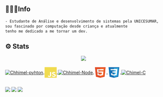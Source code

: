 ## 👨🏻‍💻Info
 
```
- Estudante de Análise e desenvolvimento de sistemas pela UNICESUMAR, sou fascinado por computação desde criança e atualmente 
tenho me dedicado a me tornar um dev.
```

## ⚙️ Stats 
  
<div align="center">
  <a href="https://github.com/GChimel">

   <img height="150em" src="https://github-readme-stats.vercel.app/api/top-langs/?username=Gchimel&layout=compact&langs_count=5&theme=dark">

  
  
</div>
  
 <div style="display: inline_block"><br>
    <img align="center" alt="Chhimel-pyhton" height="35" width="40" src="https://img.icons8.com/color/512/python.png">
    <img align="center" alt="Chhimel-Js" height="35" width="40" src="https://raw.githubusercontent.com/devicons/devicon/master/icons/javascript/javascript-plain.svg">
    <img align="center" alt="Chhimel-Node" height="35" width="40" src="https://cdn.jsdelivr.net/gh/devicons/devicon/icons/nodejs/nodejs-original.svg">
    <img align="center" alt="Chimel-HTML" height="35" width="40" src="https://raw.githubusercontent.com/devicons/devicon/master/icons/html5/html5-original.svg">
    <img align="center" alt="Chimel-CSS" height="35" width="40" src="https://raw.githubusercontent.com/devicons/devicon/master/icons/css3/css3-original.svg">
    <img align="center" alt="Chimel-C" height="35" width="40" src="https://cdn.jsdelivr.net/gh/devicons/devicon/icons/c/c-original.svg">

  </div>
  
  ##
  
  <div> 

  <a href="https://instagram.com/gustavo.chimell" target="_blank"><img src="https://img.shields.io/badge/-Instagram-%23E4405F?style=for-the-badge&logo=instagram&logoColor=white" target="_blank"></a>
  <a href = "mailto:gustdeveloper@gmail.com"><img src="https://img.shields.io/badge/-Gmail-%23333?style=for-the-badge&logo=gmail&logoColor=white" target="_blank"></a>
  <a href="https://www.linkedin.com/in/gustavo-chimel-vacari-902909212" target="_blank"><img src="https://img.shields.io/badge/-LinkedIn-%230077B5?style=for-the-badge&logo=linkedin&logoColor=white" target="_blank"></a> 
  
